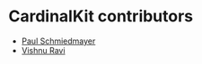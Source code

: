 <!--

This source file is part of the CardinalKit open-source project

SPDX-FileCopyrightText: 2022 Stanford University and the project authors (see CONTRIBUTORS.md)

SPDX-License-Identifier: MIT
   
-->

CardinalKit contributors
====================

* [Paul Schmiedmayer](https://github.com/PSchmiedmayer)
* [Vishnu Ravi](https://github.com/vishnuravi)
